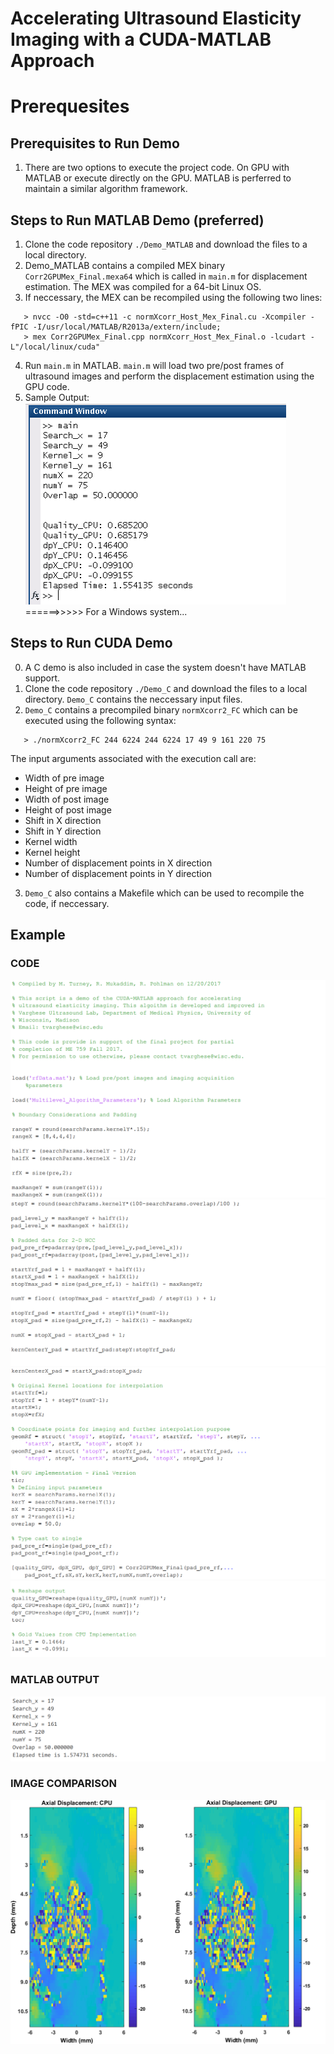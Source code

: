 # Accelerating Ultrasound Elasticity Imaging with a CUDA-MATLAB Approach
# Prerequesites

## Prerequisites to Run Demo
1. There are two options to execute the project code. On GPU with MATLAB or execute directly on the GPU. MATLAB is perferred to maintain a similar algorithm framework.

## Steps to Run MATLAB Demo (preferred)
1. Clone the code repository `./Demo_MATLAB` and download the files to a local directory. 
2. Demo_MATLAB contains a compiled MEX binary `Corr2GPUMex_Final.mexa64` which is called in `main.m` for displacement estimation. The MEX was compiled for a 64-bit Linux OS. 
3. If neccessary, the MEX can be recompiled using the following two lines: 
```
   > nvcc -O0 -std=c++11 -c normXcorr_Host_Mex_Final.cu -Xcompiler -fPIC -I/usr/local/MATLAB/R2013a/extern/include;
   > mex Corr2GPUMex_Final.cpp normXcorr_Host_Mex_Final.o -lcudart -L"/local/linux/cuda"
```
4. Run `main.m` in MATLAB. `main.m` will load two pre/post frames of ultrasound images and perform the displacement estimation using the GPU code.  
5. Sample Output: 
![Image of CODE_1](https://github.com/mturney2/Final-Project-Code/blob/master/Images/matlabOutput.PNG)
======>>>>> For a Windows system...
   
## Steps to Run CUDA Demo
0. A C demo is also included in case the system doesn't have MATLAB support. 
1. Clone the code repository `./Demo_C` and download the files to a local directory. `Demo_C` contains the neccessary input files. 
2. `Demo_C` contains a precompiled binary `normXcorr2_FC` which can be executed using the following syntax: 
```
   > ./normXcorr2_FC 244 6224 244 6224 17 49 9 161 220 75
```

The input arguments associated with the execution call are: 
 * Width of pre image
 * Height of pre image
 * Width of post image
 * Height of post image
 * Shift in X direction
 * Shift in Y direction
 * Kernel width
 * Kernel height
 * Number of displacement points in X direction
 * Number of displacement points in Y direction
3. `Demo_C` also contains a Makefile which can be used to recompile the code, if neccessary. 



## Example
### CODE
![Image of CODE_1](https://github.com/mturney2/Final-Project-Code/blob/master/DEMO/FILE_1.png)
![Image of CODE_2](https://github.com/mturney2/Final-Project-Code/blob/master/DEMO/FILE_2.png)
![Image of CODE_3](https://github.com/mturney2/Final-Project-Code/blob/master/DEMO/FILE_3.png)
![Image of CODE_4](https://github.com/mturney2/Final-Project-Code/blob/master/DEMO/FILE_4.png)

### MATLAB OUTPUT
![Image of RESULT](https://github.com/mturney2/Final-Project-Code/blob/master/DEMO/OUTPUT.png)

### IMAGE COMPARISON
![Image of IMG_RESULT](https://github.com/mturney2/Final-Project-Code/blob/master/DEMO/resultppt.png)
